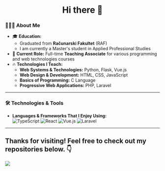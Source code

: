 <h1 align="center">Hi there 👋</h1>

 ### 👨🏻‍💻 **About Me**
- 🎓 **Education:** 
  - Graduated from **Računarski Fakultet** (RAF)
  - I am currently a Master's student in Applied Professional Studies
- 💼 **Current Role:** Full-time **Teaching Associate** for various programming and web technologies courses
- 🔥 **Technologies I Teach:**  
  - **Web Systems & Technologies:** Python, Flask, Vue.js  
  - **Web Design & Development:** HTML, CSS, JavaScript  
  - **Basics of Programming:** C Language  
  - **Progressive Web Applications:** PHP, Laravel  
---
### 🛠 **Technologies & Tools**

- **Languages & Frameworks That I Enjoy Using:** <br>
  ![TypeScript](https://img.shields.io/badge/TypeScript-007ACC?style=for-the-badge&logo=typescript&logoColor=white)
  ![React](https://img.shields.io/badge/React-20232A?style=for-the-badge&logo=react&logoColor=61DAFB) 
  ![Vue.js](https://img.shields.io/badge/Vue.js-35495E?style=for-the-badge&logo=vue.js&logoColor=4FC08D) 
  ![Laravel](https://img.shields.io/badge/Laravel-FF2D20?style=for-the-badge&logo=laravel&logoColor=white) 
---
<p align="center">
  <h2>Thanks for visiting! Feel free to check out my repositories below. 👇</h2>
  <img src="https://profile-counter.glitch.me/LazarevicV/count.svg" />
</p>


<!--
**LazarevicV/LazarevicV** is a ✨ _special_ ✨ repository because its `README.md` (this file) appears on your GitHub profile.

Here are some ideas to get you started:

- 🔭 I’m currently working on ...
- 🌱 I’m currently learning ...
- 👯 I’m looking to collaborate on ...
- 🤔 I’m looking for help with ...
- 💬 Ask me about ...
- 📫 How to reach me: ...
- 😄 Pronouns: ...
- ⚡ Fun fact: ...
-->
